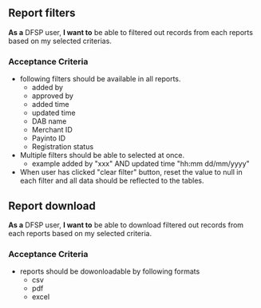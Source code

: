 ## Report filters
**As a** DFSP user, **I want to** be able to filtered out records from each reports based on my selected criterias. 
### Acceptance Criteria
* following filters should be available in all reports. 
    * added by 
    * approved by
    * added time
    * updated time
    * DAB name
    * Merchant ID
    * Payinto ID
    * Registration status
* Multiple filters should be able to selected at once. 
    * example added by "xxx" AND updated time "hh:mm dd/mm/yyyy"
* When user has clicked "clear filter" button, reset the value to null in each filter and all data should be reflected to the tables. 

## Report download
**As a** DFSP user, **I want to** be able to download filtered out records from each reports based on my selected criteria. 
### Acceptance Criteria
* reports should be dowonloadable by following formats
    * csv
    * pdf
    * excel